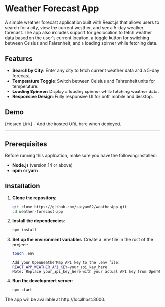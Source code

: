 # Weather Forecast App

A simple weather forecast application built with React.js that allows users to search for a city, view the current weather, and see a 5-day weather forecast. The app also includes support for geolocation to fetch weather data based on the user's current location, a toggle button for switching between Celsius and Fahrenheit, and a loading spinner while fetching data.

## Features
- **Search by City**: Enter any city to fetch current weather data and a 5-day forecast.
- **Temperature Toggle**: Switch between Celsius and Fahrenheit units for temperature.
- **Loading Spinner**: Display a loading spinner while fetching weather data.
- **Responsive Design**: Fully responsive UI for both mobile and desktop.

## Demo
[Hosted Link] - Add the hosted URL here when deployed.

---

## Prerequisites
Before running this application, make sure you have the following installed:

- **Node.js** (version 14 or above)
- **npm** or **yarn**

## Installation

1. **Clone the repository**:
   ```bash
   git clone https://github.com/saiyam02/weatherApp.git
   cd weather-forecast-app
   
2. **Install the dependencies**:
    ```bash
    npm install
3. **Set up the environment variables**:
    Create a .env file in the root of the project:
    ```bash
    touch .env

    Add your OpenWeatherMap API key to the .env file:
    REACT_APP_WEATHER_API_KEY=your_api_key_here    
    Note: Replace your_api_key_here with your actual API key from OpenWeatherMap.
4. **Run the development server**:
    ```bash
    npm start

The app will be available at http://localhost:3000.
